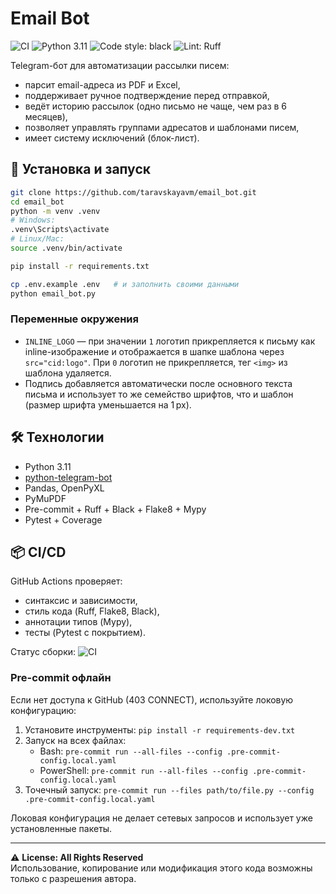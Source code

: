 # Email Bot

![CI](https://github.com/taravskayavm/email_bot/actions/workflows/ci.yml/badge.svg)
![Python 3.11](https://img.shields.io/badge/python-3.11-blue.svg)
![Code style: black](https://img.shields.io/badge/code%20style-black-000000.svg)
![Lint: Ruff](https://img.shields.io/badge/lint-ruff-blueviolet.svg)

Telegram-бот для автоматизации рассылки писем:
- парсит email-адреса из PDF и Excel,
- поддерживает ручное подтверждение перед отправкой,
- ведёт историю рассылок (одно письмо не чаще, чем раз в 6 месяцев),
- позволяет управлять группами адресатов и шаблонами писем,
- имеет систему исключений (блок-лист).

## 🚀 Установка и запуск

```bash
git clone https://github.com/taravskayavm/email_bot.git
cd email_bot
python -m venv .venv
# Windows:
.venv\Scripts\activate
# Linux/Mac:
source .venv/bin/activate

pip install -r requirements.txt

cp .env.example .env   # и заполнить своими данными
python email_bot.py
```

### Переменные окружения

- `INLINE_LOGO` — при значении `1` логотип прикрепляется к письму как inline-изображение и отображается в шапке шаблона через `src="cid:logo"`. При `0` логотип не прикрепляется, тег `<img>` из шаблона удаляется.
- Подпись добавляется автоматически после основного текста письма и использует то же семейство шрифтов, что и шаблон (размер шрифта уменьшается на 1 px).

## 🛠 Технологии
- Python 3.11
- [python-telegram-bot](https://github.com/python-telegram-bot/python-telegram-bot)
- Pandas, OpenPyXL
- PyMuPDF
- Pre-commit + Ruff + Black + Flake8 + Mypy
- Pytest + Coverage

## 📦 CI/CD
GitHub Actions проверяет:
- синтаксис и зависимости,
- стиль кода (Ruff, Flake8, Black),
- аннотации типов (Mypy),
- тесты (Pytest с покрытием).

Статус сборки: ![CI](https://github.com/taravskayavm/email_bot/actions/workflows/ci.yml/badge.svg)

### Pre-commit офлайн
Если нет доступа к GitHub (403 CONNECT), используйте локовую конфигурацию:
1) Установите инструменты: `pip install -r requirements-dev.txt`
2) Запуск на всех файлах:
   - Bash: `pre-commit run --all-files --config .pre-commit-config.local.yaml`
   - PowerShell: `pre-commit run --all-files --config .pre-commit-config.local.yaml`
3) Точечный запуск:
   `pre-commit run --files path/to/file.py --config .pre-commit-config.local.yaml`

Локовая конфигурация не делает сетевых запросов и использует уже установленные пакеты.

---

⚠️ **License: All Rights Reserved**  
Использование, копирование или модификация этого кода возможны только с разрешения автора.
